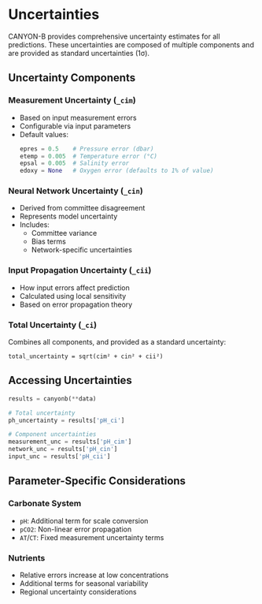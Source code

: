 # Uncertainties

CANYON-B provides comprehensive uncertainty estimates for all predictions. These uncertainties are composed of multiple components and are provided as standard uncertainties (1σ).

## Uncertainty Components

### Measurement Uncertainty (`_cim`)
- Based on input measurement errors
- Configurable via input parameters
- Default values:
  ```python
  epres = 0.5    # Pressure error (dbar)
  etemp = 0.005  # Temperature error (°C)
  epsal = 0.005  # Salinity error
  edoxy = None   # Oxygen error (defaults to 1% of value)
  ```

### Neural Network Uncertainty (`_cin`)

- Derived from committee disagreement
- Represents model uncertainty
- Includes:
    - Committee variance
    - Bias terms
    - Network-specific uncertainties

### Input Propagation Uncertainty (`_cii`)
- How input errors affect prediction
- Calculated using local sensitivity
- Based on error propagation theory

### Total Uncertainty (`_ci`)
Combines all components, and provided as a standard uncertainty:
```
total_uncertainty = sqrt(cim² + cin² + cii²)
```

## Accessing Uncertainties

```python
results = canyonb(**data)

# Total uncertainty
ph_uncertainty = results['pH_ci']

# Component uncertainties
measurement_unc = results['pH_cim']
network_unc = results['pH_cin']
input_unc = results['pH_cii']
```

## Parameter-Specific Considerations

### Carbonate System
- `pH`: Additional term for scale conversion
- `pCO2`: Non-linear error propagation
- `AT`/`CT`: Fixed measurement uncertainty terms

### Nutrients
- Relative errors increase at low concentrations
- Additional terms for seasonal variability
- Regional uncertainty considerations
